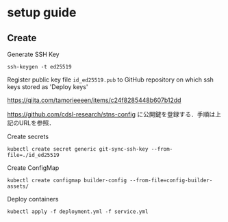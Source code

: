 # setup guide

## Create

Generate SSH Key

```
ssh-keygen -t ed25519
```

Register public key file `id_ed25519.pub` to GitHub repository on which ssh keys stored as 'Deploy keys'

https://qiita.com/tamorieeeen/items/c24f8285448b607b12dd

https://github.com/cdsl-research/stns-config に公開鍵を登録する．手順は上記のURLを参照．

Create secrets

```
kubectl create secret generic git-sync-ssh-key --from-file=./id_ed25519
```

Create ConfigMap

```
kubectl create configmap builder-config --from-file=config-builder-assets/
```

Deploy containers

```
kubectl apply -f deployment.yml -f service.yml
```
